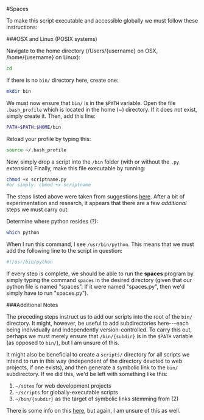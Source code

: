 #Spaces

To make this script executable and accessible globally we must follow these instructions:

###OSX and Linux (POSIX systems)

Navigate to the home directory (/Users/{username} on OSX, /home/{username} on Linux):

```bash
cd
```

If there is no `bin/` directory here, create one:

```bash
mkdir bin
```

We must now ensure that `bin/` is in the `$PATH` variable. Open the file `.bash_profile` which is located in the home (~) directory. If it does not exist, simply create it. Then, add this line:

```bash
PATH=$PATH:$HOME/bin
```

Reload your profile by typing this:

```bash
source ~/.bash_profile
```

Now, simply drop a script into the `/bin` folder (with or without the `.py` extension) Finally, make this file executable by running:

```bash
chmod +x scriptname.py
#or simply: chmod +x scriptname
```

The steps listed above were taken from suggestions [here](https://shapeshed.com/using-custom-shell-scripts-on-osx-or-linux/). After a bit of experimentation and research, it appears that there are a few *additional* steps we must carry out:

Determine where python resides (?):

```bash
which python
```

When I run this command, I see `/usr/bin/python`. This means that we must add the following line to the script in question:

```bash
#!/usr/bin/python
```

If every step is complete, we should be able to run the **spaces** program by simply typing the command `spaces` in the desired directory (given that our python file is named "spaces". If it were named "spaces.py", then we'd simply have to run "spaces.py").

###Additional Notes

The preceding steps instruct us to add our scripts into the root of the `bin/` directory. It might, however, be useful to add subdirectories here---each being individually and independently version-controlled. To carry this out, perhaps we must merely ensure that `/bin/{subdir}` is in the `$PATH` variable (as opposed to `bin/`), but I am unsure of this.

It might also be beneficial to create a `scripts/` directory for all scripts we intend to run in this way (independent of the directory devoted to web projects, if one exists), and then generate a symbolic link to the `bin/` subdirectory. If we did this, we'd be left with something like this:

1. `~/sites` for web development projects
2. `~/scripts` for globally-executable scripts
3. `~/bin/{subdir}` as the target of symbolic links stemming from (2)

There is some info on this [here](http://apple.stackexchange.com/questions/115646/how-can-i-create-a-symbolic-link-in-terminal), but again, I am unsure of this as well.
